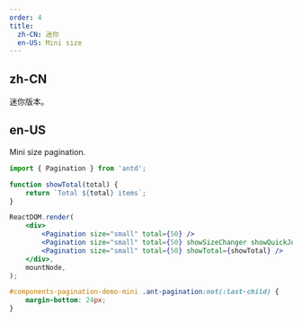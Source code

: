 ```yaml
---
order: 4
title:
  zh-CN: 迷你
  en-US: Mini size
---
```


## zh-CN

迷你版本。

## en-US

Mini size pagination.

```jsx
import { Pagination } from 'antd';

function showTotal(total) {
	return `Total ${total} items`;
}

ReactDOM.render(
	<div>
		<Pagination size="small" total={50} />
		<Pagination size="small" total={50} showSizeChanger showQuickJumper />
		<Pagination size="small" total={50} showTotal={showTotal} />
	</div>,
	mountNode,
);
```

```css
#components-pagination-demo-mini .ant-pagination:not(:last-child) {
	margin-bottom: 24px;
}
```
